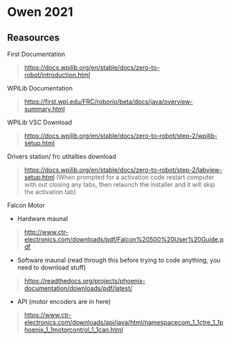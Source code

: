 # Owen 2021
## Reasources 

First Documentation
 > https://docs.wpilib.org/en/stable/docs/zero-to-robot/introduction.html

WPILib Documentation
 > https://first.wpi.edu/FRC/roborio/beta/docs/java/overview-summary.html

WPILib VSC Download
 > https://docs.wpilib.org/en/stable/docs/zero-to-robot/step-2/wpilib-setup.html

Drivers station/ frc utitalties download 
 > https://docs.wpilib.org/en/stable/docs/zero-to-robot/step-2/labview-setup.html
 (When prompted for a activation code restart computer with out closing any tabs, then relaunch the installer and it will skip the activation tab)

Falcon Motor 
 - Hardware maunal
 >  http://www.ctr-electronics.com/downloads/pdf/Falcon%20500%20User%20Guide.pdf
 - Software maunal (read through this before trying to code anything, you need to download stuff)
 > https://readthedocs.org/projects/phoenix-documentation/downloads/pdf/latest/
 - API (motor encoders are in here)
 > https://www.ctr-electronics.com/downloads/api/java/html/namespacecom_1_1ctre_1_1phoenix_1_1motorcontrol_1_1can.html
  
